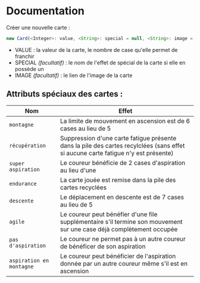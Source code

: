 

# Documentation 
Créer une nouvelle carte : 

```javascript
new Card(<Integer>: value, <String>: special = null, <String>: image = null);
```

- VALUE <Integer> : la valeur de la carte, le nombre de case qu'elle permet de franchir
- SPECIAL <String> *(facultatif)* : le nom de l'effet de spécial de la carte si elle en possède un
- IMAGE <String> *(facultatif)* : le lien de l'image de la carte

## Attributs spéciaux des cartes : 

Nom 					| Effet 
----					|------
`montagne` 				| La limite de mouvement en ascension est de 6 cases au lieu de 5
`récupération` 			| Suppression d'une carte fatigue présente dans la pile des cartes recylclées (sans effet si aucune carte fatigue n'y est présente)
`super aspiration` 		| Le coureur bénéficie de 2 cases d'aspiration au lieu d'une
`endurance` 				| La carte jouée est remise dans la pile des cartes recyclées
`descente` 				| Le déplacement en descente est de 7 cases au lieu de 5
`agile`					| Le coureur peut bénéfier d'une file supplémentaire s'il termine son mouvement sur une case déjà complètement occupée
`pas d'aspiration` 		| Le coureur ne permet pas à un autre coureur de bénéficer de son aspiration
`aspiration en montagne` 	| Le coureur peut bénéficier de l'aspiration donnée par un autre coureur même s'il est en ascension